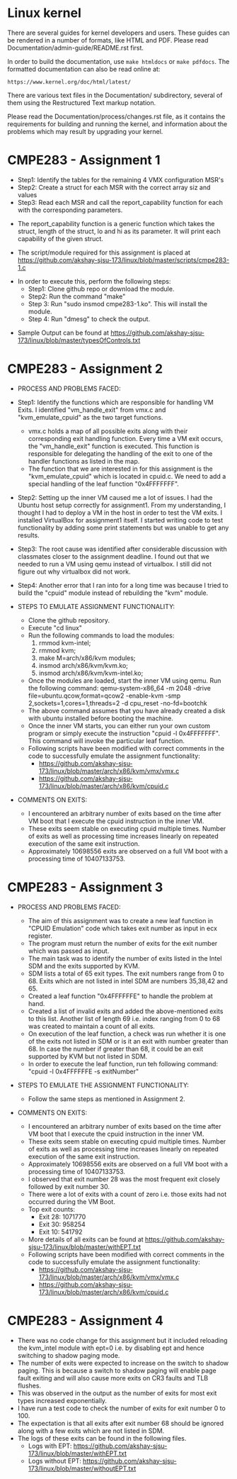 # Linux kernel

There are several guides for kernel developers and users. These guides can
be rendered in a number of formats, like HTML and PDF. Please read
Documentation/admin-guide/README.rst first.

In order to build the documentation, use ``make htmldocs`` or
``make pdfdocs``.  The formatted documentation can also be read online at:

    https://www.kernel.org/doc/html/latest/

There are various text files in the Documentation/ subdirectory,
several of them using the Restructured Text markup notation.

Please read the Documentation/process/changes.rst file, as it contains the
requirements for building and running the kernel, and information about
the problems which may result by upgrading your kernel.


# CMPE283 - Assignment 1 

- Step1: Identify the tables for the remaining 4 VMX configuration MSR's
- Step2: Create a struct for each MSR with the correct array siz and values
- Step3: Read each MSR and call the report_capability function for each with the corresponding parameters.

* The report_capability function is a generic function which takes the struct, length of the struct, lo and hi
as its parameter. It will print each capability of the given struct.

* The script/module required for this assignment is placed at https://github.com/akshay-sjsu-173/linux/blob/master/scripts/cmpe283-1.c
-  In order to execute this, perform the following steps:
    - Step1: Clone github repo or download the module.
    - Step2: Run the command "make"
    - Step 3: Run "sudo insmod cmpe283-1.ko". This will install the module.
    - Step 4: Run "dmesg" to check the output.

* Sample Output can be found at https://github.com/akshay-sjsu-173/linux/blob/master/typesOfControls.txt

# CMPE283 - Assignment 2

- PROCESS AND PROBLEMS FACED:
- Step1: Identify the functions which are responsible for handling VM Exits. I identified "vm_handle_exit" from vmx.c and "kvm_emulate_cpuid" as the two target functions.
  - vmx.c holds a map of all possible exits along with their corresponding exit handling function. Every time a VM exit occurs, the "vm_handle_exit" function is executed. This     function is responsible for delegating the handling of the exit to one of the handler functions as listed in the map.
  - The function that we are interested in for this assignment is the "kvm_emulate_cpuid" which is located in cpuid.c. We need to add a special handling of the leaf function       "0x4FFFFFFF".
- Step2: Setting up the inner VM caused me a lot of issues. I had the Ubuntu host setup correctly for assignment1. From my understanding, I thought I had to deploy a VM in the     host in order to test the VM exits. I installed VirtualBox for assignment1 itself. I started writing code to test functionality by adding some print statements but was unable   to get any results.
- Step3: The root cause was identified after considerable discussion with classmates closer to the assignment deadline. I found out that we needed to run a VM using qemu instead   of virtualbox. I still did not figure out why virtualbox did not work.
- Step4: Another error that I ran into for a long time was because I tried to build the "cpuid" module instead of rebuilding the "kvm" module.

- STEPS TO EMULATE ASSIGNMENT FUNCTIONALITY:
  - Clone the github repository.
  - Execute "cd linux"
  - Run the following commands to load the modules:
    1. rmmod kvm-intel;
    2. rmmod kvm;
    3. make M=arch/x86/kvm modules;
    4. insmod arch/x86/kvm/kvm.ko;
    5. insmod arch/x86/kvm/kvm-intel.ko;
  - Once the modules are loaded, start the inner VM using qemu. Run the following command:
    qemu-system-x86_64 -m 2048 -drive file=ubuntu.qcow,format=qcow2 -enable-kvm -smp 2,sockets=1,cores=1,threads=2 -d cpu_reset -no-fd=bootchk
  - The above command assumes that you have already created a disk with ubuntu installed before booting the machine.
  - Once the inner VM starts, you can either run your own custom program or simply execute the instruction "cpuid -l 0x4FFFFFFF". This command will invoke the particular leaf function.
  - Following scripts have been modified with correct comments in the code to successfully emulate the assignment functionality:
    - https://github.com/akshay-sjsu-173/linux/blob/master/arch/x86/kvm/vmx/vmx.c
    - https://github.com/akshay-sjsu-173/linux/blob/master/arch/x86/kvm/cpuid.c

- COMMENTS ON EXITS:
  - I encountered an arbitrary number of exits based on the time after VM boot that I execute the cpuid instruction in the inner VM.
  - These exits seem stable on executing cpuid multiple times. Number of exits as well as processing time increases linearly on repeated execution of the same exit instruction.
  - Approximately 10698556 exits are observed on a full VM boot with a processing time of 10407133753.
  
# CMPE283 - Assignment 3
- PROCESS AND PROBLEMS FACED:
  - The aim of this assignment was to create a new leaf function in "CPUID Emulation" code which takes exit number as input in ecx register.
  - The program must return the number of exits for the exit number which was passed as input.
  - The main task was to identify the number of exits listed in the Intel SDM and the exits supported by KVM.
  - SDM lists a total of 65 exit types. The exit numbers range from 0 to 68. Exits which are not listed in intel SDM are numbers 35,38,42 and 65.
  - Created a leaf function "0x4FFFFFFE" to handle the problem at hand.
  - Created a list of invalid exits and added the above-mentioned exits to this list. Another list of length 69 i.e. index ranging from 0 to 68 was created to maintain a count of all exits.
  - On execution of the leaf function, a check was run whether it is one of the exits not listed in SDM or is it an exit with number greater than 68. In case the number if greater than 68, it could be an exit supported by KVM but not listed in SDM.
  - In order to execute the leaf function, run teh following command: "cpuid -l 0x4FFFFFFE -s exitNumber"
  
- STEPS TO EMULATE THE ASSIGNMENT FUNCTIONALITY:
  - Follow the same steps as mentioned in Assignment 2.
  
- COMMENTS ON EXITS:
  - I encountered an arbitrary number of exits based on the time after VM boot that I execute the cpuid instruction in the inner VM.
  - These exits seem stable on executing cpuid multiple times. Number of exits as well as processing time increases linearly on repeated execution of the same exit instruction.
  - Approximately 10698556 exits are observed on a full VM boot with a processing time of 10407133753.
  - I observed that exit number 28 was the most frequent exit closely followed by exit number 30.
  - There were a lot of exits with a count of zero i.e. those exits had not occurred during the VM Boot.
  - Top exit counts:
    - Exit 28: 1071770
    - Exit 30: 958254
    - Exit 10: 541792
  - More details of all exits can be found at https://github.com/akshay-sjsu-173/linux/blob/master/withEPT.txt
  - Following scripts have been modified with correct comments in the code to successfully emulate the assignment functionality:
    - https://github.com/akshay-sjsu-173/linux/blob/master/arch/x86/kvm/vmx/vmx.c
    - https://github.com/akshay-sjsu-173/linux/blob/master/arch/x86/kvm/cpuid.c
    
# CMPE283 - Assignment 4

- There was no code change for this assignment but it included reloading the kvm_intel module with ept=0 i.e. by disabling ept and hence switching to shadow paging mode.
- The number of exits were expected to increase on the switch to shadow paging. This is because a switch to shadow paging will enable page fault exiting and will also cause more exits on CR3 faults and TLB flushes.
- This was observed in the output as the number of exits for most exit types increased exponentially.
- I have run a test code to check the number of exits for exit number 0 to 100.
- The expectation is that all exits after exit number 68 should be ignored along with a few exits which are not listed in SDM.
- The logs of these exits can be found in the following files.
  - Logs with EPT: https://github.com/akshay-sjsu-173/linux/blob/master/withEPT.txt
  - Logs without EPT: https://github.com/akshay-sjsu-173/linux/blob/master/withoutEPT.txt
